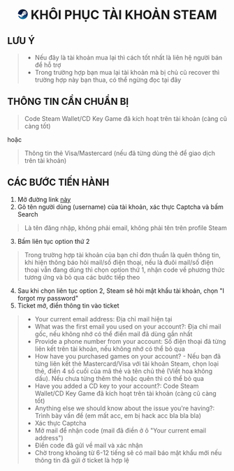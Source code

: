 <h1 align="center"><img width="23px" style="border-radius: 50%" src="https://raw.githubusercontent.com/tori2105/CS2-Ultimate-Guide/refs/heads/main/IMG/Steam_icon_logo.svg.png"> KHÔI PHỤC TÀI KHOẢN STEAM</h1>

<h2>LƯU Ý</h2>

> - Nếu đây là tài khoản mua lại thì cách tốt nhất là liên hệ người bán để hỗ trợ
> - Trong trường hợp bạn mua lại tài khoản mà bị chủ cũ recover thì trường hợp này bạn thua, có thể ngừng đọc tại đây
<h2>THÔNG TIN CẦN CHUẨN BỊ</h2>

> Code Steam Wallet/CD Key Game đã kích hoạt trên tài khoản (càng cũ càng tốt)

hoặc

> Thông tin thẻ Visa/Mastercard (nếu đã từng dùng thẻ để giao dịch trên tài khoản)

## CÁC BƯỚC TIẾN HÀNH
1. Mở đường link <a href="https://help.steampowered.com/en/wizard/HelpWithLoginInfo?accountsearch=1&issueid=408&reset=1">này</a>
2. Gõ tên người dùng (username) của tài khoản, xác thực Captcha và bấm Search
>  Là tên đăng nhập, không phải email, không phải tên trên profile Steam
3. Bấm liên tục option thứ 2
> Trong trường hợp tài khoản của bạn chỉ đơn thuần là quên thông tin, khi hiện thông báo hỏi mail/số điện thoại, nếu là đuôi mail/số điện thoại vẫn đang dùng thì chọn option thứ 1, nhận code về phương thức tương ứng và bỏ qua các bước tiếp theo
4. Sau khi chọn liên tục option 2, Steam sẽ hỏi mật khẩu tài khoản, chọn "I forgot my password"
5. Ticket mở, điền thông tin vào ticket
> - Your current email address: Địa chỉ mail hiện tại
> - What was the first email you used on your account?: Địa chỉ mail gốc, nếu không nhớ có thể điền mail đã dùng gần nhất
> - Provide a phone number from your account: Số điện thoại đã từng liên kết trên tài khoản, nếu không nhớ có thể bỏ qua
> - How have you purchased games on your account? - Nếu bạn đã từng liên kết thẻ Mastercard/Visa với tài khoản Steam, chọn loại thẻ, điền 4 số cuối của mã thẻ và tên chủ thẻ (Viết hoa không dấu). Nếu chưa từng thêm thẻ hoặc quên thì có thể bỏ qua 
> - Have you added a CD key to your account?: Code Steam Wallet/CD Key Game đã kích hoạt trên tài khoản (càng cũ càng tốt)
> - Anything else we should know about the issue you're having?: Trình bày vấn đề (em mất acc, em bị hack acc bla bla bla)
> - Xác thực Captcha
> - Mở mail để nhận code (mail đã điền ở ô "Your current email address")
> - Điền code đã gửi về mail và xác nhận
> - Chờ trong khoảng từ 6-12 tiếng sẽ có mail báo mật khẩu mới nếu thông tin đã gửi ở ticket là hợp lệ
